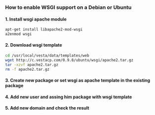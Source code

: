 ### How to enable WSGI support on a Debian or Ubuntu
#### 1. Install wsgi apache module

``` bash
apt-get install libapache2-mod-wsgi
a2enmod wsgi
```
#### 2. Download wsgi template
``` bash
cd /usr/local/vesta/data/templates/web
wget http://c.vestacp.com/0.9.8/ubuntu/wsgi/apache2.tar.gz
tar -xzvf apache2.tar.gz
rm -f apache2.tar.gz
```

#### 3. Create new package or set wsgi as apache template in the existing package
#### 4. Add new user and assing him package with wsgi template
#### 5. Add new domain and check the result
